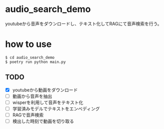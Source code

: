 # audio_search_demo
youtubeから音声をダウンロードし、テキスト化してRAGにて音声検索を行う。  

# how to use
```
$ cd audio_search_demo
$ poetry run python main.py
```

## TODO
- [x] youtubeから動画をダウンロード
- [ ] 動画から音声を抽出
- [ ] wisperを利用して音声をテキスト化
- [ ] 学習済みモデルでテキストをエンべディング
- [ ] RAGで音声検索
- [ ] 検出した時刻で動画を切り取る 